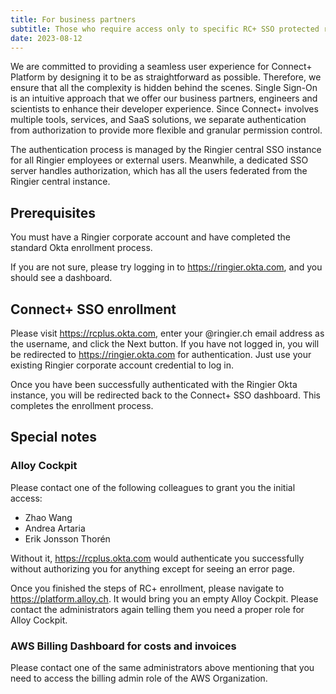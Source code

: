 ```yaml
---
title: For business partners
subtitle: Those who require access only to specific RC+ SSO protected resources 
date: 2023-08-12
---
```


We are committed to providing a seamless user experience for Connect+ Platform by designing it to be as straightforward as possible.
Therefore, we ensure that all the complexity is hidden behind the scenes. Single Sign-On is an intuitive approach that we offer our
business partners, engineers and scientists to enhance their developer experience. Since Connect+ involves multiple tools, services,
and SaaS solutions, we separate authentication from authorization to provide more flexible and granular permission control.

The authentication process is managed by the Ringier central SSO instance for all Ringier employees or external users. Meanwhile, a
dedicated SSO server handles authorization, which has all the users federated from the Ringier central instance.

## Prerequisites

You must have a Ringier corporate account and have completed the standard Okta enrollment process.

If you are not sure, please try logging in to https://ringier.okta.com, and you should see a dashboard.

## Connect+ SSO enrollment

Please visit https://rcplus.okta.com, enter your @ringier.ch email address as the username, and click the Next button.
If you have not logged in, you will be redirected to https://ringier.okta.com for authentication. Just use your existing Ringier
corporate account credential to log in.

Once you have been successfully authenticated with the Ringier Okta instance, you will be redirected back to the Connect+ SSO dashboard.
This completes the enrollment process.

## Special notes

### Alloy Cockpit

Please contact one of the following colleagues to grant you the initial access:
* Zhao Wang
* Andrea Artaria
* Erik Jonsson Thorén

Without it, https://rcplus.okta.com would authenticate you successfully without authorizing you for anything except for seeing an error
page.

Once you finished the steps of RC+ enrollment, please navigate to https://platform.alloy.ch. It would bring you an empty Alloy Cockpit.
Please contact the administrators again telling them you need a proper role for Alloy Cockpit. 

### AWS Billing Dashboard for costs and invoices

Please contact one of the same administrators above mentioning that you need to access the billing admin role of the AWS Organization.
